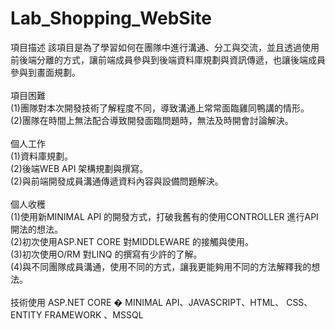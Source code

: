 # Lab_Shopping_WebSite
項目描述 該項目是為了學習如何在團隊中進行溝通、分工與交流，並且透過使用前後端分離的方式，讓前端成員參與到後端資料庫規劃與資訊傳遞，也讓後端成員參與到畫面規劃。 <br/> <br/>
項目困難 <br/>
(1)團隊對本次開發技術了解程度不同，導致溝通上常常面臨雞同鴨講的情形。 <br/>
(2)團隊在時間上無法配合導致開發面臨問題時，無法及時開會討論解決。 <br/> <br/>
個人工作  <br/>
(1)資料庫規劃。 <br/>
(2)後端WEB API 架構規劃與撰寫。 <br/>
(2)與前端開發成員溝通傳遞資料內容與設備問題解決。 <br/> <br/>
個人收穫  <br/> 
(1)使用新MINIMAL API 的開發方式，打破我舊有的使用CONTROLLER 進行API開法的想法。 <br/>
(2)初次使用ASP.NET CORE 對MIDDLEWARE 的接觸與使用。 <br/>
(3)初次使用O/RM 對LINQ 的撰寫有少許的了解。 <br/>
(4)與不同團隊成員溝通，使用不同的方式，讓我更能夠用不同的方法解釋我的想法。 <br/>
 <br/>
技術使用 ASP.NET CORE � MINIMAL API、JAVASCRIPT、HTML、 CSS、ENTITY FRAMEWORK 、MSSQL
